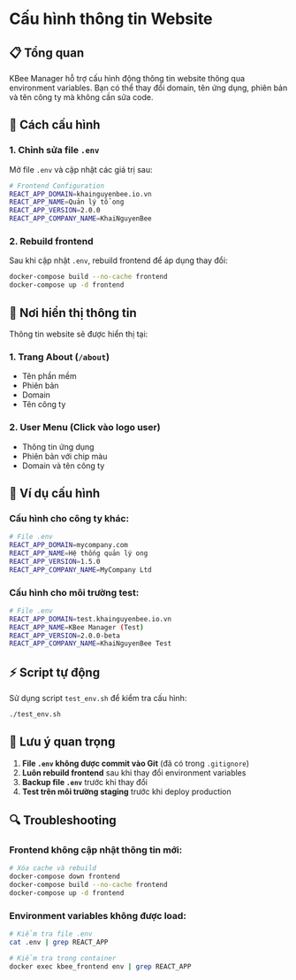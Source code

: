 # Cấu hình thông tin Website

## 📋 Tổng quan

KBee Manager hỗ trợ cấu hình động thông tin website thông qua environment variables. Bạn có thể thay đổi domain, tên ứng dụng, phiên bản và tên công ty mà không cần sửa code.

## 🔧 Cách cấu hình

### 1. Chỉnh sửa file `.env`

Mở file `.env` và cập nhật các giá trị sau:

```bash
# Frontend Configuration
REACT_APP_DOMAIN=khainguyenbee.io.vn
REACT_APP_NAME=Quản lý tổ ong
REACT_APP_VERSION=2.0.0
REACT_APP_COMPANY_NAME=KhaiNguyenBee
```

### 2. Rebuild frontend

Sau khi cập nhật `.env`, rebuild frontend để áp dụng thay đổi:

```bash
docker-compose build --no-cache frontend
docker-compose up -d frontend
```

## 📍 Nơi hiển thị thông tin

Thông tin website sẽ được hiển thị tại:

### 1. **Trang About** (`/about`)
- Tên phần mềm
- Phiên bản
- Domain
- Tên công ty

### 2. **User Menu** (Click vào logo user)
- Thông tin ứng dụng
- Phiên bản với chip màu
- Domain và tên công ty

## 🔄 Ví dụ cấu hình

### Cấu hình cho công ty khác:

```bash
# File .env
REACT_APP_DOMAIN=mycompany.com
REACT_APP_NAME=Hệ thống quản lý ong
REACT_APP_VERSION=1.5.0
REACT_APP_COMPANY_NAME=MyCompany Ltd
```

### Cấu hình cho môi trường test:

```bash
# File .env
REACT_APP_DOMAIN=test.khainguyenbee.io.vn
REACT_APP_NAME=KBee Manager (Test)
REACT_APP_VERSION=2.0.0-beta
REACT_APP_COMPANY_NAME=KhaiNguyenBee Test
```

## ⚡ Script tự động

Sử dụng script `test_env.sh` để kiểm tra cấu hình:

```bash
./test_env.sh
```

## 🚨 Lưu ý quan trọng

1. **File `.env` không được commit vào Git** (đã có trong `.gitignore`)
2. **Luôn rebuild frontend** sau khi thay đổi environment variables
3. **Backup file `.env`** trước khi thay đổi
4. **Test trên môi trường staging** trước khi deploy production

## 🔍 Troubleshooting

### Frontend không cập nhật thông tin mới:
```bash
# Xóa cache và rebuild
docker-compose down frontend
docker-compose build --no-cache frontend
docker-compose up -d frontend
```

### Environment variables không được load:
```bash
# Kiểm tra file .env
cat .env | grep REACT_APP

# Kiểm tra trong container
docker exec kbee_frontend env | grep REACT_APP
```

